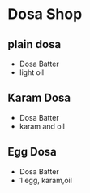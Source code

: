 # Dosa Shop

## plain dosa
* Dosa Batter
* light oil

## Karam Dosa
* Dosa Batter
* karam and oil

## Egg Dosa
* Dosa Batter
* 1 egg, karam,oil